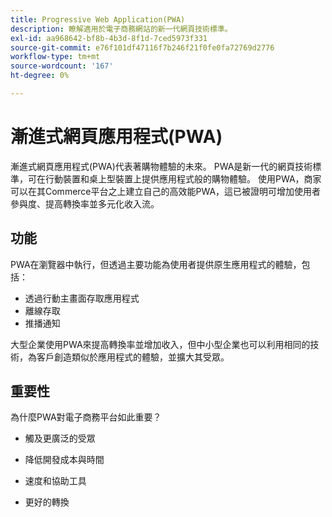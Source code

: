 ```yaml
---
title: Progressive Web Application(PWA)
description: 瞭解適用於電子商務網站的新一代網頁技術標準。
exl-id: aa968642-bf8b-4b3d-8f1d-7ced5973f331
source-git-commit: e76f101df47116f7b246f21f0fe0fa72769d2776
workflow-type: tm+mt
source-wordcount: '167'
ht-degree: 0%

---
```


# 漸進式網頁應用程式(PWA)

漸進式網頁應用程式(PWA)代表著購物體驗的未來。 PWA是新一代的網頁技術標準，可在行動裝置和桌上型裝置上提供應用程式般的購物體驗。 使用PWA，商家可以在其Commerce平台之上建立自己的高效能PWA，這已被證明可增加使用者參與度、提高轉換率並多元化收入流。

## 功能

PWA在瀏覽器中執行，但透過主要功能為使用者提供原生應用程式的體驗，包括：

- 透過行動主畫面存取應用程式
- 離線存取
- 推播通知

大型企業使用PWA來提高轉換率並增加收入，但中小型企業也可以利用相同的技術，為客戶創造類似於應用程式的體驗，並擴大其受眾。

## 重要性

為什麼PWA對電子商務平台如此重要？

- 觸及更廣泛的受眾

- 降低開發成本與時間

- 速度和協助工具

- 更好的轉換
